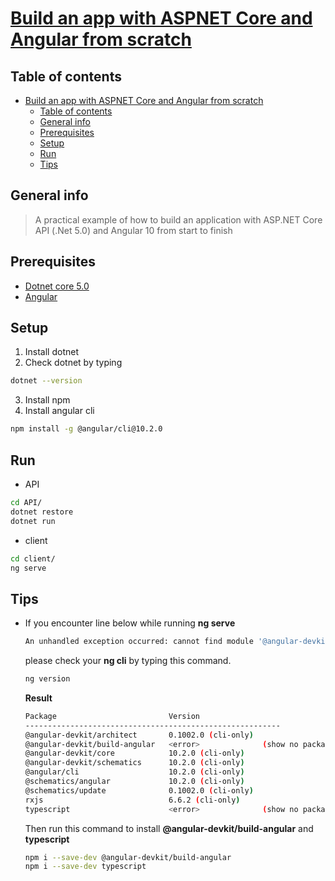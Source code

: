 # [Build an app with ASPNET Core and Angular from scratch](https://www.udemy.com/course/build-an-app-with-aspnet-core-and-angular-from-scratch/)

## Table of contents
- [Build an app with ASPNET Core and Angular from scratch](#build-an-app-with-aspnet-core-and-angular-from-scratch)
  - [Table of contents](#table-of-contents)
  - [General info](#general-info)
  - [Prerequisites](#prerequisites)
  - [Setup](#setup)
  - [Run](#run)
  - [Tips](#tips)

## General info
> A practical example of how to build an application with ASP.NET Core API (.Net 5.0) and Angular 10 from start to finish

## Prerequisites
* [Dotnet core 5.0](https://dotnet.microsoft.com/download/dotnet/5.0)
* [Angular](https://angular.io/)

## Setup
1. Install dotnet
2. Check dotnet by typing 
```bash
dotnet --version
```
3. Install npm
4. Install angular cli
```bash
npm install -g @angular/cli@10.2.0
```

## Run
* API
```bash
cd API/
dotnet restore
dotnet run
```
* client
```bash
cd client/
ng serve
```

## Tips
* If you encounter line below while running **ng serve**  
   ```bash
   An unhandled exception occurred: cannot find module '@angular-devkit/build-angular/package.json'
   ```   
   please check your **ng cli** by typing this command.
   ```bash
   ng version
   ```
   **Result**
   ```bash
   Package                         Version
   ---------------------------------------------------------
   @angular-devkit/architect       0.1002.0 (cli-only)
   @angular-devkit/build-angular   <error>              (show no package here)
   @angular-devkit/core            10.2.0 (cli-only)
   @angular-devkit/schematics      10.2.0 (cli-only)
   @angular/cli                    10.2.0 (cli-only)
   @schematics/angular             10.2.0 (cli-only)
   @schematics/update              0.1002.0 (cli-only)
   rxjs                            6.6.2 (cli-only)
   typescript                      <error>              (show no package here)
   ```
   Then run this command to install **@angular-devkit/build-angular** and **typescript**
   ```bash
   npm i --save-dev @angular-devkit/build-angular
   npm i --save-dev typescript
   ```
